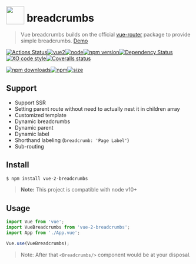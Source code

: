 # <a href="https://vuejs.org" target="_blank"><img valign="text-bottom" height="49" src="https://vuejs.org/images/logo.png"></a> breadcrumbs 
> Vue breadcrumbs builds on the official [vue-router](https://github.com/vuejs/vue-router) package to provide simple breadcrumbs. [Demo](https://scrum.github.io/vue-2-breadcrumbs/)

[![Actions Status](https://github.com/Scrum/vue-2-breadcrumbs/workflows/Actions%20Status/badge.svg?style=flat-square)](https://github.com/Scrum/vue-2-breadcrumbs/actions?query=workflow%3A%22CI+tests%22)[![vue2](https://img.shields.io/badge/vue-2.x-brightgreen.svg?style=flat-square)](https://vuejs.org/)[![node](https://img.shields.io/node/v/post-sequence.svg?style=flat-square)]()[![npm version](https://img.shields.io/npm/v/vue-2-breadcrumbs.svg?style=flat-square)](https://www.npmjs.com/package/vue-2-breadcrumbs)[![Dependency Status](https://david-dm.org/scrum/vue-2-breadcrumbs.svg?style=flat-square)](https://david-dm.org/scrum/vue-2-breadcrumbs)[![XO code style](https://badgen.net/xo/status/chalk?style=flat-square)](https://github.com/sindresorhus/xo)[![Coveralls status](https://img.shields.io/coveralls/Scrum/vue-2-breadcrumbs.svg?style=flat-square)](https://coveralls.io/r/Scrum/vue-2-breadcrumbs)

[![npm downloads](https://img.shields.io/npm/dm/vue-2-breadcrumbs.svg?style=flat-square)](https://www.npmjs.com/package/vue-2-breadcrumbs)[![npm](https://img.shields.io/npm/dt/vue-2-breadcrumbs.svg?style=flat-square)](https://www.npmjs.com/package/vue-2-breadcrumbs)[![size](https://badgen.net/bundlephobia/minzip/vue-2-breadcrumbs?color=364a5e&style=flat)](https://www.npmjs.com/package/vue-2-breadcrumbs)

## Support
- Support SSR
- Setting parent route without need to actually nest it in children array
- Customized template
- Dynamic breadcrumbs 
- Dynamic parent 
- Dynamic label 
- Shorthand labeling (`breadcrumb: 'Page Label'`)
- Sub-routing


## Install

```bash
$ npm install vue-2-breadcrumbs
```

> **Note:** This project is compatible with node v10+


## Usage

```js
import Vue from 'vue';
import VueBreadcrumbs from 'vue-2-breadcrumbs';
import App from './App.vue';

Vue.use(VueBreadcrumbs);
```
> Note: After that `<Breadcrumbs/>` component would be at your disposal.